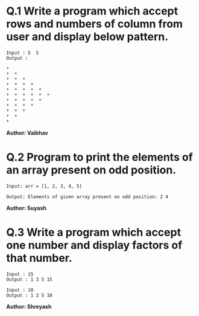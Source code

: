 # Q.1 Write a program which accept rows and numbers of column from user and display below pattern.

~~~
Input : 5  5
Output :

*
*  *
*  *  *
*  *  *  *
*  *  *  *  *
*  *  *  *  *  *
*  *  *  *  *
*  *  *  *
*  *  *
*  *
*
~~~
**Author: Vaibhav**

# Q.2 Program to print the elements of an array present on odd position.
~~~
Input: arr = [1, 2, 3, 4, 5]  

Output: Elements of given array present on odd position: 2 4  
~~~
**Author: Suyash**

# Q.3 Write a program which accept one number and display factors of that number.
~~~
Input : 15
Output : 1 3 5 15
~~~
~~~
Input : 10
Output : 1 2 5 10

~~~
**Author: Shreyash**

